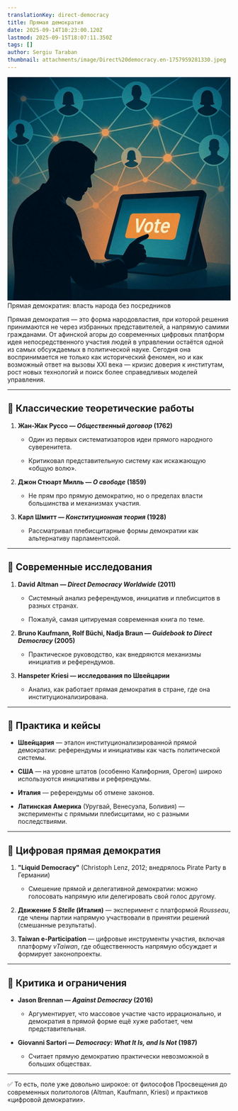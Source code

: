 ```yaml
---
translationKey: direct-democracy
title: Прямая демократия
date: 2025-09-14T10:23:00.120Z
lastmod: 2025-09-15T18:07:11.350Z
tags: []
author: Sergiu Taraban
thumbnail: attachments/image/Direct%20democracy.en-1757959281330.jpeg
---
```

![](/attachments/image/Direct%20democracy.en-1757959281330.jpeg)\
Прямая демократия: власть народа без посредников

Прямая демократия — это форма народовластия, при которой решения принимаются не через избранных представителей, а напрямую самими гражданами. От афинской агоры до современных цифровых платформ идея непосредственного участия людей в управлении остаётся одной из самых обсуждаемых в политической науке. Сегодня она воспринимается не только как исторический феномен, но и как возможный ответ на вызовы XXI века — кризис доверия к институтам, рост новых технологий и поиск более справедливых моделей управления.

***

## 🔹 Классические теоретические работы

1. **Жан-Жак Руссо — *Общественный договор* (1762)**

   * Один из первых систематизаторов идеи прямого народного суверенитета.

   * Критиковал представительную систему как искажающую «общую волю».
2. **Джон Стюарт Милль — *О свободе* (1859)**

   * Не прям про прямую демократию, но о пределах власти большинства и механизмах участия.
3. **Карл Шмитт — *Конституционная теория* (1928)**

   * Рассматривал плебисцитарные формы демократии как альтернативу парламентской.

***

## 🔹 Современные исследования

1. **David Altman — *Direct Democracy Worldwide* (2011)**

   * Системный анализ референдумов, инициатив и плебисцитов в разных странах.

   * Пожалуй, самая цитируемая современная книга по теме.
2. **Bruno Kaufmann, Rolf Büchi, Nadja Braun — *Guidebook to Direct Democracy* (2005)**

   * Практическое руководство, как внедряются механизмы инициатив и референдумов.
3. **Hanspeter Kriesi — исследования по Швейцарии**

   * Анализ, как работает прямая демократия в стране, где она институционализирована.

***

## 🔹 Практика и кейсы

* **Швейцария** — эталон институционализированной прямой демократии: референдумы и инициативы как часть политической системы.

* **США** — на уровне штатов (особенно Калифорния, Орегон) широко используются инициативы и референдумы.

* **Италия** — референдумы об отмене законов.

* **Латинская Америка** (Уругвай, Венесуэла, Боливия) — эксперименты с прямыми плебисцитами, но с разными последствиями.

***

## 🔹 Цифровая прямая демократия

1. **"Liquid Democracy"** (Christoph Lenz, 2012; внедрялось Pirate Party в Германии)

   * Смешение прямой и делегативной демократии: можно голосовать напрямую или делегировать свой голос другому.

2. **Движение *5 Stelle* (Италия)** — эксперимент с платформой *Rousseau*, где члены партии напрямую участвовали в принятии решений (смешанные результаты).

3. **Taiwan e-Participation** — цифровые инструменты участия, включая платформу *vTaiwan*, где общественность напрямую обсуждает и формирует законопроекты.

***

## 🔹 Критика и ограничения

* **Jason Brennan — *Against Democracy* (2016)**

  * Аргументирует, что массовое участие часто иррационально, и демократия в прямой форме ещё хуже работает, чем представительная.
* **Giovanni Sartori — *Democracy: What It Is, and Is Not* (1987)**

  * Считает прямую демократию практически невозможной в больших обществах.

***

✅ То есть, поле уже довольно широкое: от философов Просвещения до современных политологов (Altman, Kaufmann, Kriesi) и практиков «цифровой демократии».

